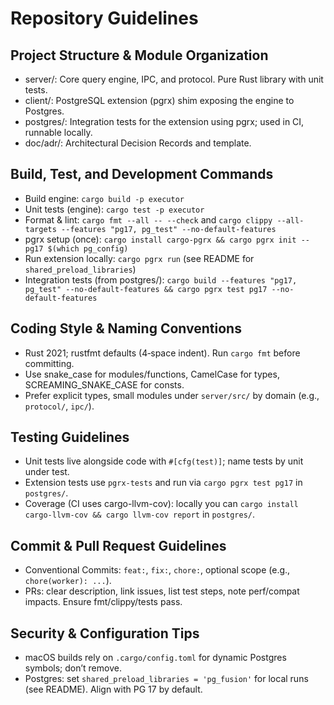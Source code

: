 # Repository Guidelines

## Project Structure & Module Organization
- server/: Core query engine, IPC, and protocol. Pure Rust library with unit tests.
- client/: PostgreSQL extension (pgrx) shim exposing the engine to Postgres.
- postgres/: Integration tests for the extension using pgrx; used in CI, runnable locally.
- doc/adr/: Architectural Decision Records and template.

## Build, Test, and Development Commands
- Build engine: `cargo build -p executor`
- Unit tests (engine): `cargo test -p executor`
- Format & lint: `cargo fmt --all -- --check` and `cargo clippy --all-targets --features "pg17, pg_test" --no-default-features`
- pgrx setup (once): `cargo install cargo-pgrx && cargo pgrx init --pg17 $(which pg_config)`
- Run extension locally: `cargo pgrx run` (see README for `shared_preload_libraries`)
- Integration tests (from postgres/): `cargo build --features "pg17, pg_test" --no-default-features && cargo pgrx test pg17 --no-default-features`

## Coding Style & Naming Conventions
- Rust 2021; rustfmt defaults (4‑space indent). Run `cargo fmt` before committing.
- Use snake_case for modules/functions, CamelCase for types, SCREAMING_SNAKE_CASE for consts.
- Prefer explicit types, small modules under `server/src/` by domain (e.g., `protocol/`, `ipc/`).

## Testing Guidelines
- Unit tests live alongside code with `#[cfg(test)]`; name tests by unit under test.
- Extension tests use `pgrx-tests` and run via `cargo pgrx test pg17` in `postgres/`.
- Coverage (CI uses cargo-llvm-cov): locally you can `cargo install cargo-llvm-cov && cargo llvm-cov report` in `postgres/`.

## Commit & Pull Request Guidelines
- Conventional Commits: `feat:`, `fix:`, `chore:`, optional scope (e.g., `chore(worker): ...`).
- PRs: clear description, link issues, list test steps, note perf/compat impacts. Ensure fmt/clippy/tests pass.

## Security & Configuration Tips
- macOS builds rely on `.cargo/config.toml` for dynamic Postgres symbols; don’t remove.
- Postgres: set `shared_preload_libraries = 'pg_fusion'` for local runs (see README). Align with PG 17 by default.
